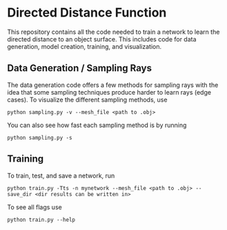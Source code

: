 
# Directed Distance Function

This repository contains all the code needed to train a network to learn the directed distance to an object surface. This includes code for data generation, model creation, training, and visualization.

## Data Generation / Sampling Rays

The data generation code offers a few methods for sampling rays with the idea that some sampling techniques produce harder to learn rays (edge cases). To visualize the different sampling methods, use

`python sampling.py -v --mesh_file <path to .obj>`

You can also see how fast each sampling method is by running

`python sampling.py -s`

## Training

To train, test, and save a network, run

`python train.py -Tts -n mynetwork --mesh_file <path to .obj> --save_dir <dir results can be written in>`

To see all flags use

`python train.py --help`
